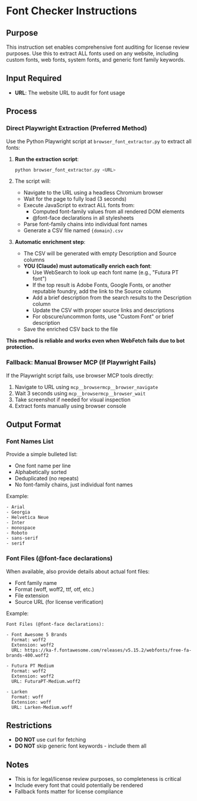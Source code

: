 # Font Checker Instructions

## Purpose
This instruction set enables comprehensive font auditing for license review purposes. Use this to extract ALL fonts used on any website, including custom fonts, web fonts, system fonts, and generic font family keywords.

## Input Required
- **URL**: The website URL to audit for font usage

## Process

### Direct Playwright Extraction (Preferred Method)
Use the Python Playwright script at `browser_font_extractor.py` to extract all fonts:

1. **Run the extraction script**:
   ```bash
   python browser_font_extractor.py <URL>
   ```

2. The script will:
   - Navigate to the URL using a headless Chromium browser
   - Wait for the page to fully load (3 seconds)
   - Execute JavaScript to extract ALL fonts from:
     - Computed font-family values from all rendered DOM elements
     - @font-face declarations in all stylesheets
   - Parse font-family chains into individual font names
   - Generate a CSV file named `{domain}.csv`

3. **Automatic enrichment step**:
   - The CSV will be generated with empty Description and Source columns
   - **YOU (Claude) must automatically enrich each font**:
     - Use WebSearch to look up each font name (e.g., "Futura PT font")
     - If the top result is Adobe Fonts, Google Fonts, or another reputable foundry, add the link to the Source column
     - Add a brief description from the search results to the Description column
     - Update the CSV with proper source links and descriptions
     - For obscure/uncommon fonts, use "Custom Font" or brief description
   - Save the enriched CSV back to the file

**This method is reliable and works even when WebFetch fails due to bot protection.**

### Fallback: Manual Browser MCP (If Playwright Fails)
If the Playwright script fails, use browser MCP tools directly:
1. Navigate to URL using `mcp__browsermcp__browser_navigate`
2. Wait 3 seconds using `mcp__browsermcp__browser_wait`
3. Take screenshot if needed for visual inspection
4. Extract fonts manually using browser console

## Output Format

### Font Names List
Provide a simple bulleted list:
- One font name per line
- Alphabetically sorted
- Deduplicated (no repeats)
- No font-family chains, just individual font names

Example:
```
- Arial
- Georgia
- Helvetica Neue
- Inter
- monospace
- Roboto
- sans-serif
- serif
```

### Font Files (@font-face declarations)
When available, also provide details about actual font files:
- Font family name
- Format (woff, woff2, ttf, otf, etc.)
- File extension
- Source URL (for license verification)

Example:
```
Font Files (@font-face declarations):

- Font Awesome 5 Brands
  Format: woff2
  Extension: woff2
  URL: https://ka-f.fontawesome.com/releases/v5.15.2/webfonts/free-fa-brands-400.woff2

- Futura PT Medium
  Format: woff2
  Extension: woff2
  URL: FuturaPT-Medium.woff2

- Larken
  Format: woff
  Extension: woff
  URL: Larken-Medium.woff
```

## Restrictions
- **DO NOT** use curl for fetching
- **DO NOT** skip generic font keywords - include them all

## Notes
- This is for legal/license review purposes, so completeness is critical
- Include every font that could potentially be rendered
- Fallback fonts matter for license compliance

